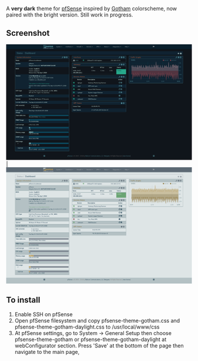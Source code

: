 A **very dark** theme for [pfSense](https://github.com/pfsense/pfsense) inspired by [Gotham](https://github.com/whatyouhide/gotham-contrib) colorscheme, now paired with the bright version. Still work in progress.

## Screenshot
![dark](screenshot.png) | ![daylight](screenshot_dl.png)

## To install
1. Enable SSH on pfSense
2. Open pfSense filesystem and copy pfsense-theme-gotham.css and pfsense-theme-gotham-daylight.css to /usr/local/www/css
3. At pfSense settings, go to System -> General Setup then choose pfsense-theme-gotham or pfsense-theme-gotham-daylight at webConfigurator section. Press 'Save' at the bottom of the page then navigate to the main page,